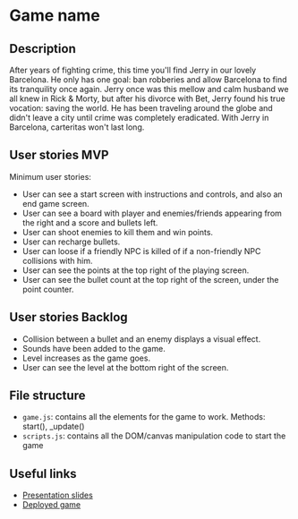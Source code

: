 # Game name

<!-- When you finish, add a nice screenshot of your game -->
<!--[<img src="./img/page.png">]()-->

## Description

After years of fighting crime, this time you'll find Jerry in our lovely Barcelona. He only has one goal: ban robberies and allow Barcelona to find its tranquility once again.
Jerry once was this mellow and calm husband we all knew in Rick & Morty, but after his divorce with Bet, Jerry found his true vocation: saving the world.
He has been traveling around the globe and didn't leave a city until crime was completely eradicated.
With Jerry in Barcelona, carteritas won't last long.

## User stories MVP

Minimum user stories:

- User can see a start screen with instructions and controls, and also an end game screen.
- User can see a board with player and enemies/friends appearing from the right and a score and bullets left.
- User can shoot enemies to kill them and win points.
- User can recharge bullets.
- User can loose if a friendly NPC is killed of if a non-friendly NPC collisions with him.
- User can see the points at the top right of the playing screen.
- User can see the bullet count at the top right of the screen, under the point counter.

## User stories Backlog

- Collision between a bullet and an enemy displays a visual effect.
- Sounds have been added to the game.
- Level increases as the game goes.
- User can see the level at the bottom right of the screen.

## File structure

- <code>game.js</code>: contains all the elements for the game to work. Methods: start(), \_update()
- <code>scripts.js</code>: contains all the DOM/canvas manipulation code to start the game

## Useful links

<!-- When you finish, add these links and commit -->

- [Presentation slides]()
- [Deployed game]()
